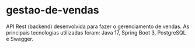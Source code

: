 # gestao-de-vendas
API Rest (backend) desenvolvida para fazer o gerenciamento de vendas. As principais tecnologias utilizadas foram: Java 17, Spring Boot 3, PostgreSQL e Swagger.
